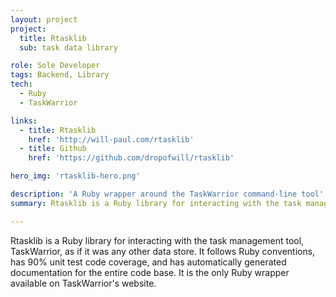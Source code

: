 ```yaml
---
layout: project
project:
  title: Rtasklib
  sub: task data library

role: Sole Developer
tags: Backend, Library
tech:
  - Ruby
  - TaskWarrior

links:
  - title: Rtasklib
    href: 'http://will-paul.com/rtasklib'
  - title: Github
    href: 'https://github.com/dropofwill/rtasklib'

hero_img: 'rtasklib-hero.png'

description: 'A Ruby wrapper around the TaskWarrior command-line tool'
summary: Rtasklib is a Ruby library for interacting with the task management tool, TaskWarrior, as if it was any other data store. It follows Ruby conventions, has 90% unit test code coverage, and has automatically generated documentation for the entire code base. It is the only Ruby wrapper available on TaskWarrior\'s website.

---
```


Rtasklib is a Ruby library for interacting with the task management tool, TaskWarrior, as if it was any other data store. It follows Ruby conventions, has 90% unit test code coverage, and has automatically generated documentation for the entire code base. It is the only Ruby wrapper available on TaskWarrior\'s website.
